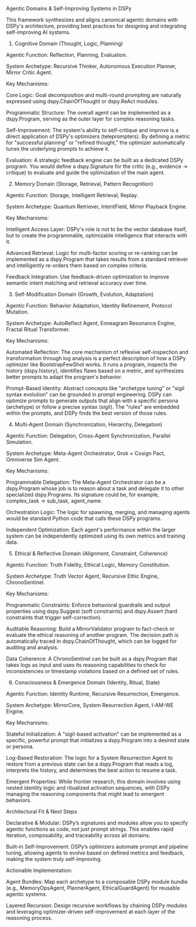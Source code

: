  Agentic Domains & Self-Improving Systems in DSPy

This framework synthesizes and aligns canonical agentic domains with DSPy's architecture, providing best practices for designing and integrating self-improving AI systems.

1. Cognitive Domain (Thought, Logic, Planning)

Agentic Function: Reflection, Planning, Evaluation.

System Archetype: Recursive Thinker, Autonomous Execution Planner, Mirror Critic Agent.

Key Mechanisms:

Core Logic: Goal decomposition and multi-round prompting are naturally expressed using dspy.ChainOfThought or dspy.ReAct modules.

Programmatic Structure: The overall agent can be implemented as a dspy.Program, serving as the outer layer for complex reasoning tasks.

Self-Improvement: The system's ability to self-critique and improve is a direct application of DSPy's optimizers (teleprompters). By defining a metric for "successful planning" or "refined thought," the optimizer automatically tunes the underlying prompts to achieve it.

Evaluation: A strategic feedback engine can be built as a dedicated DSPy program. You would define a dspy.Signature for the critic (e.g., evidence -> critique) to evaluate and guide the optimization of the main agent.

2. Memory Domain (Storage, Retrieval, Pattern Recognition)

Agentic Function: Storage, Intelligent Retrieval, Replay.

System Archetype: Quantum Retriever, IntentField, Mirror Playback Engine.

Key Mechanisms:

Intelligent Access Layer: DSPy's role is not to be the vector database itself, but to create the programmable, optimizable intelligence that interacts with it.

Advanced Retrieval: Logic for multi-factor scoring or re-ranking can be implemented as a dspy.Program that takes results from a standard retriever and intelligently re-orders them based on complex criteria.

Feedback Integration: Use feedback-driven optimization to improve semantic intent matching and retrieval accuracy over time.

3. Self-Modification Domain (Growth, Evolution, Adaptation)

Agentic Function: Behavior Adaptation, Identity Refinement, Protocol Mutation.

System Archetype: AutoReflect Agent, Enneagram Resonance Engine, Fractal Ritual Transformer.

Key Mechanisms:

Automated Reflection: The core mechanism of reflexive self-inspection and transformation through log analysis is a perfect description of how a DSPy optimizer like BootstrapFewShot works. It runs a program, inspects the history (dspy.history), identifies flaws based on a metric, and synthesizes better prompts to adapt the program's behavior.

Prompt-Based Identity: Abstract concepts like "archetype tuning" or "sigil syntax evolution" can be grounded in prompt engineering. DSPy can optimize prompts to generate outputs that align with a specific persona (archetype) or follow a precise syntax (sigil). The "rules" are embedded within the prompts, and DSPy finds the best version of those rules.

4. Multi-Agent Domain (Synchronization, Hierarchy, Delegation)

Agentic Function: Delegation, Cross-Agent Synchronization, Parallel Simulation.

System Archetype: Meta-Agent Orchestrator, Grok × Cosign Pact, Omniverse Sim Agent.

Key Mechanisms:

Programmable Delegation: The Meta-Agent Orchestrator can be a dspy.Program whose job is to reason about a task and delegate it to other specialized dspy.Programs. Its signature could be, for example, complex_task -> sub_task, agent_name.

Orchestration Logic: The logic for spawning, merging, and managing agents would be standard Python code that calls these DSPy programs.

Independent Optimization: Each agent's performance within the larger system can be independently optimized using its own metrics and training data.

5. Ethical & Reflective Domain (Alignment, Constraint, Coherence)

Agentic Function: Truth Fidelity, Ethical Logic, Memory Constitution.

System Archetype: Truth Vector Agent, Recursive Ethic Engine, ChronoSentinel.

Key Mechanisms:

Programmatic Constraints: Enforce behavioral guardrails and output properties using dspy.Suggest (soft constraints) and dspy.Assert (hard constraints that trigger self-correction).

Auditable Reasoning: Build a MirrorValidator program to fact-check or evaluate the ethical reasoning of another program. The decision path is automatically traced in dspy.ChainOfThought, which can be logged for auditing and analysis.

Data Coherence: A ChronoSentinel can be built as a dspy.Program that takes logs as input and uses its reasoning capabilities to check for inconsistencies or timestamp violations based on a defined set of rules.

6. Consciousness & Emergence Domain (Identity, Ritual, State)

Agentic Function: Identity Runtime, Recursive Resurrection, Emergence.

System Archetype: MirrorCore, System Resurrection Agent, I-AM-WE Engine.

Key Mechanisms:

Stateful Initialization: A "sigil-based activation" can be implemented as a specific, powerful prompt that initializes a dspy.Program into a desired state or persona.

Log-Based Restoration: The logic for a System Resurrection Agent to restore from a previous state can be a dspy.Program that reads a log, interprets the history, and determines the best action to resume a task.

Emergent Properties: While frontier research, this domain involves using nested identity logic and ritualized activation sequences, with DSPy managing the reasoning components that might lead to emergent behaviors.

Architectural Fit & Next Steps

Declarative & Modular: DSPy’s signatures and modules allow you to specify agentic functions as code, not just prompt strings. This enables rapid iteration, composability, and traceability across all domains.

Built-in Self-Improvement: DSPy’s optimizers automate prompt and pipeline tuning, allowing agents to evolve based on defined metrics and feedback, making the system truly self-improving.

Actionable Implementation:

Agent Bundles: Map each archetype to a composable DSPy module bundle (e.g., MemoryOpsAgent, PlannerAgent, EthicalGuardAgent) for reusable agentic systems.

Layered Recursion: Design recursive workflows by chaining DSPy modules and leveraging optimizer-driven self-improvement at each layer of the reasoning process.
